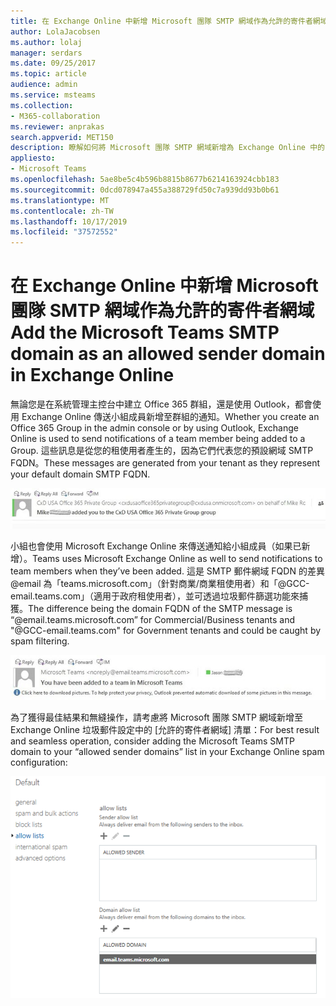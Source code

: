 ```yaml
---
title: 在 Exchange Online 中新增 Microsoft 團隊 SMTP 網域作為允許的寄件者網域
author: LolaJacobsen
ms.author: lolaj
manager: serdars
ms.date: 09/25/2017
ms.topic: article
audience: admin
ms.service: msteams
ms.collection:
- M365-collaboration
ms.reviewer: anprakas
search.appverid: MET150
description: 瞭解如何將 Microsoft 團隊 SMTP 網域新增為 Exchange Online 中的 [允許的寄件者] 網域，以傳送通知給小組成員。
appliesto:
- Microsoft Teams
ms.openlocfilehash: 5ae8be5c4b596b8815b8677b6214163924cbb183
ms.sourcegitcommit: 0dcd078947a455a388729fd50c7a939dd93b0b61
ms.translationtype: MT
ms.contentlocale: zh-TW
ms.lasthandoff: 10/17/2019
ms.locfileid: "37572552"
---
```

<a name="add-the-microsoft-teams-smtp-domain-as-an-allowed-sender-domain-in-exchange-online"></a><span data-ttu-id="e85eb-103">在 Exchange Online 中新增 Microsoft 團隊 SMTP 網域作為允許的寄件者網域</span><span class="sxs-lookup"><span data-stu-id="e85eb-103">Add the Microsoft Teams SMTP domain as an allowed sender domain in Exchange Online</span></span> 
=============================================================================

<span data-ttu-id="e85eb-104">無論您是在系統管理主控台中建立 Office 365 群組，還是使用 Outlook，都會使用 Exchange Online 傳送小組成員新增至群組的通知。</span><span class="sxs-lookup"><span data-stu-id="e85eb-104">Whether you create an Office 365 Group in the admin console or by using Outlook, Exchange Online is used to send notifications of a team member being added to a Group.</span></span> <span data-ttu-id="e85eb-105">這些訊息是從您的租使用者產生的，因為它們代表您的預設網域 SMTP FQDN。</span><span class="sxs-lookup"><span data-stu-id="e85eb-105">These messages are generated from your tenant as they represent your default domain SMTP FQDN.</span></span>

![顯示已新增至群組之使用者之訊息標頭的螢幕擷取畫面。](media/Add_the_Microsoft_Teams_SMTP_domain_as_an_accepted_domain_in_Exchange_Online_image1.jpg)

<span data-ttu-id="e85eb-107">小組也會使用 Microsoft Exchange Online 來傳送通知給小組成員（如果已新增）。</span><span class="sxs-lookup"><span data-stu-id="e85eb-107">Teams uses Microsoft Exchange Online as well to send notifications to team members when they’ve been added.</span></span> <span data-ttu-id="e85eb-108">這是 SMTP 郵件網域 FQDN 的差異 @email 為「teams.microsoft.com」（針對商業/商業租使用者）和「@GCC-email.teams.com」（適用于政府租使用者），並可透過垃圾郵件篩選功能來捕獲。</span><span class="sxs-lookup"><span data-stu-id="e85eb-108">The difference being the domain FQDN of the SMTP message is “@email.teams.microsoft.com” for Commercial/Business tenants and "@GCC-email.teams.com" for Government tenants and could be caught by spam filtering.</span></span>

![顯示已新增至群組之使用者之訊息標頭的螢幕擷取畫面。](media/Add_the_Microsoft_Teams_SMTP_domain_as_an_accepted_domain_in_Exchange_Online_image2.jpg)

<span data-ttu-id="e85eb-110">為了獲得最佳結果和無縫操作，請考慮將 Microsoft 團隊 SMTP 網域新增至 Exchange Online 垃圾郵件設定中的 [允許的寄件者網域] 清單：</span><span class="sxs-lookup"><span data-stu-id="e85eb-110">For best result and seamless operation, consider adding the Microsoft Teams SMTP domain to your “allowed sender domains” list in your Exchange Online spam configuration:</span></span>

![垃圾郵件設定設定的 [允許清單] 區段的螢幕擷取畫面](media/Add_the_Microsoft_Teams_SMTP_domain_as_an_accepted_domain_in_Exchange_Online_image3.png)
